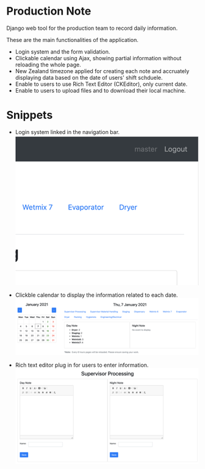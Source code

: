 # Production Note
Django web tool for the production team to record daily information.

These are the main functionalities of the application.

- Login system and the form validation.
- Clickable calendar using Ajax, showing partial information without reloading the whole page.
- New Zealand timezone applied for creating each note and accruately displaying data based on the date of users' shift schduele.
- Enable to users to use Rich Text Editor (CKEditor), only current date.
- Enable to users to upload files and to download their local machine.

# Snippets
- Login system linked in the navigation bar.
![login page](https://github.com/myfriendtae/ProductionNote/blob/master/login.png?raw=true)

- Clickble calendar to display the information related to each date.
![calendar page](https://github.com/myfriendtae/ProductionNote/blob/master/calendar.png?raw=true)

- Rich text editor plug in for users to enter information.
![ckeditor](https://github.com/myfriendtae/ProductionNote/blob/master/ckeditor.png?raw=true)
